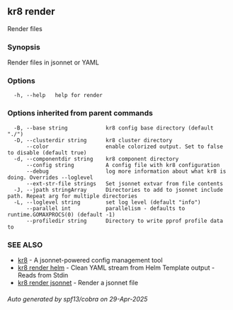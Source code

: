 ## kr8 render

Render files

### Synopsis

Render files in jsonnet or YAML

### Options

```
  -h, --help   help for render
```

### Options inherited from parent commands

```
  -B, --base string            kr8 config base directory (default "./")
  -D, --clusterdir string      kr8 cluster directory
      --color                  enable colorized output. Set to false to disable (default true)
  -d, --componentdir string    kr8 component directory
      --config string          A config file with kr8 configuration
      --debug                  log more information about what kr8 is doing. Overrides --loglevel
      --ext-str-file strings   Set jsonnet extvar from file contents
  -J, --jpath stringArray      Directories to add to jsonnet include path. Repeat arg for multiple directories
  -L, --loglevel string        set log level (default "info")
      --parallel int           parallelism - defaults to runtime.GOMAXPROCS(0) (default -1)
      --profiledir string      Directory to write pprof profile data to
```

### SEE ALSO

* [kr8](kr8.md)	 - A jsonnet-powered config management tool
* [kr8 render helm](kr8_render_helm.md)	 - Clean YAML stream from Helm Template output - Reads from Stdin
* [kr8 render jsonnet](kr8_render_jsonnet.md)	 - Render a jsonnet file

###### Auto generated by spf13/cobra on 29-Apr-2025
